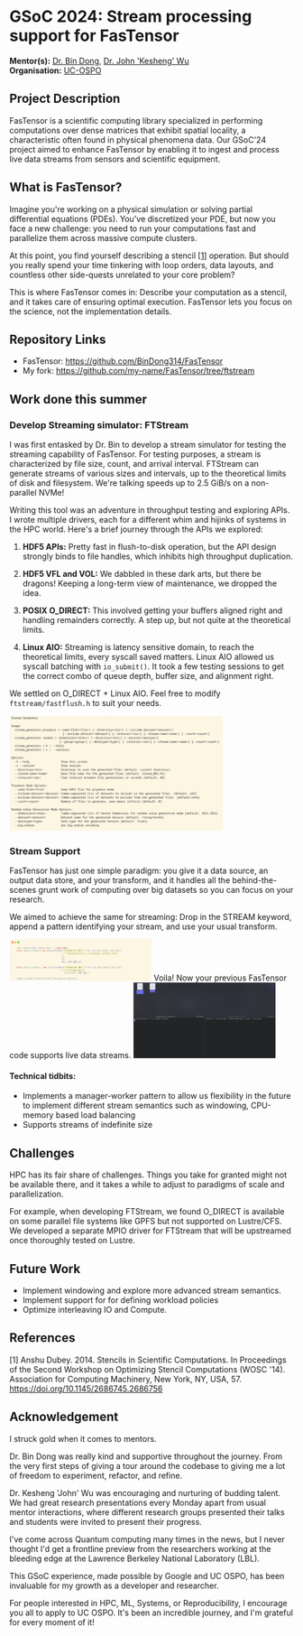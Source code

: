 # GSoC 2024: Stream processing support for FasTensor

**Mentor(s):** [Dr. Bin Dong](https://crd.lbl.gov/divisions/scidata/sdm/staff/dongbin/), [Dr. John 'Kesheng' Wu](https://www.linkedin.com/in/johnwu)  
**Organisation:** [UC-OSPO](https://ucsc-ospo.github.io/)

## Project Description
FasTensor is a scientific computing library specialized in performing computations over dense matrices that exhibit spatial locality, a characteristic often found in physical phenomena data. Our GSoC'24 project aimed to enhance FasTensor by enabling it to ingest and process live data streams from sensors and scientific equipment.

## What is FasTensor?
Imagine you're working on a physical simulation or solving partial differential equations (PDEs). You've discretized your PDE, but now you face a new challenge: you need to run your computations fast and parallelize them across massive compute clusters.

At this point, you find yourself describing a stencil [[1]](https://dl.acm.org/doi/abs/10.1145/2686745.2686756) operation. But should you really spend your time tinkering with loop orders, data layouts, and countless other side-quests unrelated to your core problem?

This is where FasTensor comes in: Describe your computation as a stencil, and it takes care of ensuring optimal execution. FasTensor lets you focus on the science, not the implementation details.

## Repository Links
- FasTensor: https://github.com/BinDong314/FasTensor
- My fork: https://github.com/my-name/FasTensor/tree/ftstream

## Work done this summer

### Develop Streaming simulator: FTStream
I was first entasked by Dr. Bin to develop a stream simulator for testing the streaming capability of FasTensor. For testing purposes, a stream is characterized by file size, count, and arrival interval. FTStream can generate streams of various sizes and intervals, up to the theoretical limits of disk and filesystem. We're talking speeds up to 2.5 GiB/s on a non-parallel NVMe!

Writing this tool was an adventure in throughput testing and exploring APIs. I wrote multiple drivers, each for a different whim and hijinks of systems in the HPC world. Here's a brief journey through the APIs we explored:

1. **HDF5 APIs:** Pretty fast in flush-to-disk operation, but the API design strongly binds to file handles, which inhibits high throughput duplication.

2. **HDF5 VFL and VOL:** We dabbled in these dark arts, but there be dragons! Keeping a long-term view of maintenance, we dropped the idea.

3. **POSIX O_DIRECT:** This involved getting your buffers aligned right and handling remainders correctly. A step up, but not quite at the theoretical limits.

4. **Linux AIO:** Streaming is latency sensitive domain, to reach the theoretical limits, every syscall saved matters. Linux AIO allowed us syscall batching with `io_submit()`. It took a few testing sessions to get the correct combo of queue depth, buffer size, and alignment right.

We settled on O_DIRECT + Linux AIO. Feel free to modify `ftstream/fastflush.h` to suit your needs.

<img src="https://github.com/aditya-narayan5/GSoC24-Final_Report/blob/f486087ae3e6ef1f1077c885e9352c9440848724/images/ftstream.png" width=75% height=75%>

### Stream Support
FasTensor has just one simple paradigm: you give it a data source, an output data store, and your transform, and it handles all the behind-the-scenes grunt work of computing over big datasets so you can focus on your research.

We aimed to achieve the same for streaming: Drop in the STREAM keyword, append a pattern identifying your stream, and use your usual transform. 

<img src="https://github.com/aditya-narayan5/GSoC24-Final_Report/blob/f486087ae3e6ef1f1077c885e9352c9440848724/images/example_code.png" width=50% height=100%>
Voila! Now your previous FasTensor code supports live data streams.

<img src="https://github.com/aditya-narayan5/GSoC24-Final_Report/blob/da34fab7a857b0223332d84a0aa1c8cdf0811761/images/fastensor_streaming_demo.gif" width=50% height=50%>

#### Technical tidbits:
- Implements a manager-worker pattern to allow us flexibility in the future to implement different stream semantics such as windowing, CPU-memory based load balancing
- Supports streams of indefinite size

## Challenges
HPC has its fair share of challenges. Things you take for granted might not be available there, and it takes a while to adjust to paradigms of scale and parallelization.

For example, when developing FTStream, we found O_DIRECT is available on some parallel file systems like GPFS but not supported on Lustre/CFS. We developed a separate MPIO driver for FTStream that will be upstreamed once thoroughly tested on Lustre.

## Future Work
- Implement windowing and explore more advanced stream semantics.
- Implement support for for defining workload policies
- Optimize interleaving IO and Compute.

## References
[1] Anshu Dubey. 2014. Stencils in Scientific Computations. In Proceedings of the Second Workshop on Optimizing Stencil Computations (WOSC '14). Association for Computing Machinery, New York, NY, USA, 57. 
https://doi.org/10.1145/2686745.2686756

## Acknowledgement
I struck gold when it comes to mentors.

Dr. Bin Dong was really kind and supportive throughout the journey. From the very first steps of giving a tour around the codebase to giving me a lot of freedom to experiment, refactor, and refine.

Dr. Kesheng 'John' Wu was encouraging and nurturing of budding talent. We had great research presentations every Monday apart from usual mentor interactions, where different research groups presented their talks and students were invited to present their progress.

I've come across Quantum computing many times in the news, but I never thought I'd get a frontline preview from the researchers working at the bleeding edge at the Lawrence Berkeley National Laboratory (LBL). 

This GSoC experience, made possible by Google and UC OSPO, has been invaluable for my growth as a developer and researcher.

For people interested in HPC, ML, Systems, or Reproducibility, I encourage you all to apply to UC OSPO. It's been an incredible journey, and I'm grateful for every moment of it!
